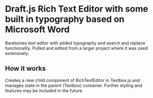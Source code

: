 # Draft.js Rich Text Editor with some built in typography based on Microsoft Word
Barebones text editor with added typography and search and replace functionality.
Pulled and edited from a larger project where it was used extensively. 

## How it works
Creates a new child component of RichTextEditor in Textbox.js and manages state in the parent (Textbox) container.
Further styling and features may be included in the future.


